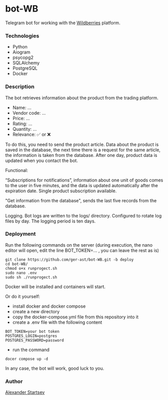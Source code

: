 # bot-WB
Telegram bot for working with the [Wildberries](https://www.wildberries.ru/)
platform.

### Technologies
- Python
- Aiogram
- psycopg2
- SQLAlchemy
- PostgreSQL
- Docker

### Description
The bot retrieves information about the product from the trading platform.

- Name:   ...
- Vendor code:   ...
- Price: ...
- Rating:   ...
- Quantity:   ...
- Relevance: ✅ or ❌

To do this, you need to send the product article.
Data about the product is saved in the database, the next time there is a
request for the same article, the information is taken from the database.
After one day, product data is updated when you contact the bot.

Functional:

“Subscriptions for notifications”, information about one unit of goods comes
to the user in five minutes, and the data is updated automatically after the
 expiration date. Single product subscription available.

"Get information from the database", sends the last five records from
the database.

Logging. Bot logs are written to the logs/ directory.
Configured to rotate log files by day. The logging period is ten days.

### Deployment
Run the following commands on the server (during execution, the nano editor
will open, edit the line BOT_TOKEN=... , you can leave the rest as is)
```
git clone https://github.com/ger-ast/bot-WB.git -b deploy
cd bot-WB/
chmod o+x runprogect.sh
sudo nano .env
sudo sh ./runprogect.sh
```
Docker will be installed and containers will start.

Or do it yourself:
- install docker and docker compose
- create a new directory
- copy the docker-compose.yml file from this repository into it
- create a .env file with the following content

```
BOT_TOKEN=your bot token
POSTGRES_LOGIN=postgres
POSTGRES_PASSWORD=password
```
- run the command
```
docer compose up -d
```

In any case, the bot will work, good luck to you.

### Author
[Alexander Startsev](https://github.com/ger-ast)
